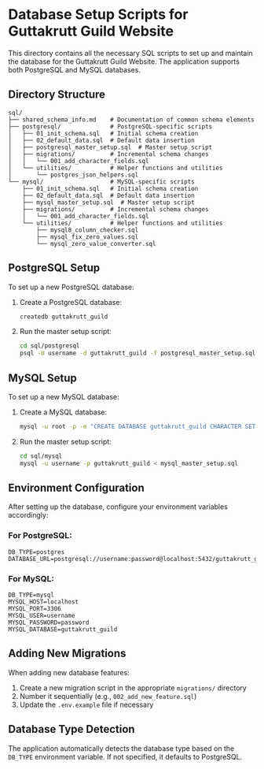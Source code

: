# Database Setup Scripts for Guttakrutt Guild Website

This directory contains all the necessary SQL scripts to set up and maintain the database for the Guttakrutt Guild Website. The application supports both PostgreSQL and MySQL databases.

## Directory Structure

```
sql/
├── shared_schema_info.md    # Documentation of common schema elements
├── postgresql/              # PostgreSQL-specific scripts
│   ├── 01_init_schema.sql   # Initial schema creation
│   ├── 02_default_data.sql  # Default data insertion
│   ├── postgresql_master_setup.sql  # Master setup script
│   ├── migrations/          # Incremental schema changes
│   │   └── 001_add_character_fields.sql
│   └── utilities/           # Helper functions and utilities
│       └── postgres_json_helpers.sql
└── mysql/                   # MySQL-specific scripts
    ├── 01_init_schema.sql   # Initial schema creation
    ├── 02_default_data.sql  # Default data insertion
    ├── mysql_master_setup.sql  # Master setup script
    ├── migrations/          # Incremental schema changes
    │   └── 001_add_character_fields.sql
    └── utilities/           # Helper functions and utilities
        ├── mysql8_column_checker.sql
        ├── mysql_fix_zero_values.sql
        └── mysql_zero_value_converter.sql
```

## PostgreSQL Setup

To set up a new PostgreSQL database:

1. Create a PostgreSQL database:
   ```bash
   createdb guttakrutt_guild
   ```

2. Run the master setup script:
   ```bash
   cd sql/postgresql
   psql -U username -d guttakrutt_guild -f postgresql_master_setup.sql
   ```

## MySQL Setup

To set up a new MySQL database:

1. Create a MySQL database:
   ```bash
   mysql -u root -p -e "CREATE DATABASE guttakrutt_guild CHARACTER SET utf8mb4 COLLATE utf8mb4_unicode_ci;"
   ```

2. Run the master setup script:
   ```bash
   cd sql/mysql
   mysql -u username -p guttakrutt_guild < mysql_master_setup.sql
   ```

## Environment Configuration

After setting up the database, configure your environment variables accordingly:

### For PostgreSQL:
```
DB_TYPE=postgres
DATABASE_URL=postgresql://username:password@localhost:5432/guttakrutt_guild
```

### For MySQL:
```
DB_TYPE=mysql
MYSQL_HOST=localhost
MYSQL_PORT=3306
MYSQL_USER=username
MYSQL_PASSWORD=password
MYSQL_DATABASE=guttakrutt_guild
```

## Adding New Migrations

When adding new database features:

1. Create a new migration script in the appropriate `migrations/` directory
2. Number it sequentially (e.g., `002_add_new_feature.sql`)
3. Update the `.env.example` file if necessary

## Database Type Detection

The application automatically detects the database type based on the `DB_TYPE` environment variable. If not specified, it defaults to PostgreSQL.